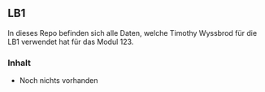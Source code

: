 ## LB1
In dieses Repo befinden sich alle Daten, welche Timothy Wyssbrod für die LB1 verwendet hat für das Modul 123.
### Inhalt
<ul>
  <li><p>Noch nichts vorhanden</p></li>
</ul>
